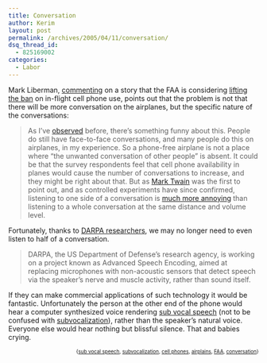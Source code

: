 ```yaml
---
title: Conversation
author: Kerim
layout: post
permalink: /archives/2005/04/11/conversation/
dsq_thread_id:
  - 825169002
categories:
  - Labor
---
```

Mark Liberman, <a href="http://itre.cis.upenn.edu/~myl/languagelog/archives/002052.html" onclick="_gaq.push(['_trackEvent', 'outbound-article', 'http://itre.cis.upenn.edu/~myl/languagelog/archives/002052.html', 'commenting']);" >commenting</a> on a story that the FAA is considering <a href="http://www.washingtonpost.com/wp-dyn/articles/A35523-2005Apr7.html" onclick="_gaq.push(['_trackEvent', 'outbound-article', 'http://www.washingtonpost.com/wp-dyn/articles/A35523-2005Apr7.html', 'lifting the ban']);" >lifting the ban</a> on in-flight cell phone use, points out that the problem is not that there will be more conversation on the airplanes, but the specific nature of the conversations:

> As I&#8217;ve <a href="http://itre.cis.upenn.edu/%7Emyl/languagelog/archives/000095.html" onclick="_gaq.push(['_trackEvent', 'outbound-article', 'http://itre.cis.upenn.edu/%7Emyl/languagelog/archives/000095.html', 'observed']);" >observed</a> before, there&#8217;s something funny about this. People do still have face-to-face conversations, and many people do this on airplanes, in my experience. So a phone-free airplane is not a place where &#8220;the unwanted conversation of other people&#8221; is absent. It could be that the survey respondents feel that cell phone availability in planes would cause the number of conversations to increase, and they might be right about that. But as <a href="http://itre.cis.upenn.edu/%7Emyl/languagelog/archives/000641.html" onclick="_gaq.push(['_trackEvent', 'outbound-article', 'http://itre.cis.upenn.edu/%7Emyl/languagelog/archives/000641.html', 'Mark Twain']);" >Mark Twain</a> was the first to point out, and as controlled experiments have since confirmed, listening to one side of a conversation is <a href="http://itre.cis.upenn.edu/%7Emyl/languagelog/archives/000756.html" onclick="_gaq.push(['_trackEvent', 'outbound-article', 'http://itre.cis.upenn.edu/%7Emyl/languagelog/archives/000756.html', 'much more annoying']);" >much more annoying</a> than listening to a whole conversation at the same distance and volume level.

Fortunately, thanks to <a href="http://www.newscientist.com/article.ns?id=dn7247&#038;feedId=online-news_rss20" onclick="_gaq.push(['_trackEvent', 'outbound-article', 'http://www.newscientist.com/article.ns?id=dn7247&feedId=online-news_rss20', 'DARPA researchers']);" >DARPA researchers</a>, we may no longer need to even listen to half of a conversation.

> DARPA, the US Department of Defense&#8217;s research agency, is working on a project known as Advanced Speech Encoding, aimed at replacing microphones with non-acoustic sensors that detect speech via the speaker&#8217;s nerve and muscle activity, rather than sound itself.

If they can make commercial applications of such technology it would be fantastic. Unfortunately the person at the other end of the phone would hear a computer synthesized voice rendering <a href="http://www.nasa.gov/home/hqnews/2004/mar/HQ_04093_subvocal_speech.html" onclick="_gaq.push(['_trackEvent', 'outbound-article', 'http://www.nasa.gov/home/hqnews/2004/mar/HQ_04093_subvocal_speech.html', 'sub vocal speech']);" >sub vocal speech</a> (not to be confused with <a href="http://en.wikipedia.org/wiki/Subvocalization" onclick="_gaq.push(['_trackEvent', 'outbound-article', 'http://en.wikipedia.org/wiki/Subvocalization', 'subvocalization']);" >subvocalization</a>), rather than the speaker&#8217;s natural voice. Everyone else would hear nothing but blissful silence. That and babies crying.

<div style="text-align:right;">
  <span style="font-size:x-small;">{<a href="http://technorati.com/tag/sub vocal speech" onclick="_gaq.push(['_trackEvent', 'outbound-article', 'http://technorati.com/tag/sub vocal speech', 'sub vocal speech']);"  rel="tag">sub vocal speech</a>, <a href="http://technorati.com/tag/subvocalization" onclick="_gaq.push(['_trackEvent', 'outbound-article', 'http://technorati.com/tag/subvocalization', 'subvocalization']);"  rel="tag">subvocalization</a>, <a href="http://technorati.com/tag/cell phones" onclick="_gaq.push(['_trackEvent', 'outbound-article', 'http://technorati.com/tag/cell phones', 'cell phones']);"  rel="tag">cell phones</a>, <a href="http://technorati.com/tag/airplains" onclick="_gaq.push(['_trackEvent', 'outbound-article', 'http://technorati.com/tag/airplains', 'airplains']);"  rel="tag">airplains</a>, <a href="http://technorati.com/tag/FAA" onclick="_gaq.push(['_trackEvent', 'outbound-article', 'http://technorati.com/tag/FAA', 'FAA']);"  rel="tag">FAA</a>, <a href="http://technorati.com/tag/conversation" onclick="_gaq.push(['_trackEvent', 'outbound-article', 'http://technorati.com/tag/conversation', 'conversation']);"  rel="tag">conversation</a>}</span>


